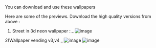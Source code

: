 You can download and use these wallpapers


Here are some of the previews. Download the high quality versions from above :

1) Street in 3d neon wallpaper :
_
![image](https://user-images.githubusercontent.com/106448796/178131663-f6d15070-738b-4488-ac6e-e25ff49f94ad.png)

2)Wallpaper vending v3,v4
_
![image](https://user-images.githubusercontent.com/106448796/178131680-a7f90f85-b1ac-4cda-bf65-8732c8c3f778.png)
![image](https://user-images.githubusercontent.com/106448796/178131692-e07bc723-2522-4830-8d8b-6b8a526b2fb3.png)
